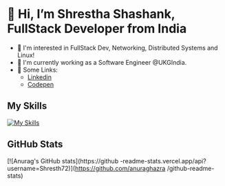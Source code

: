 

<!--
## Some Links :)
🌐 [Link to my Portfolio](https://shrestha-shashank-144.vercel.app) </br>
🔭 [Codepen](https://codepen.io/shresth72) </br>
-->

# 👋 Hi, I’m Shrestha Shashank, FullStack Developer from India
- 👀 I'm interested in FullStack Dev, Networking, Distributed Systems and Linux!
- 🌱 I'm currently working as a Software Engineer @UKGIndia.
- 📎 Some Links:
  - [Linkedin](https://www.linkedin.com/in/shrestha-shashank-38002b22b)
  - [Codepen](https://codepen.io/shresth72)

## My Skills
[![My Skills](https://skillicons.dev/icons?i=c,go,rust,python)](https://skillicons.dev)

## GitHub Stats
[![Anurag's GitHub stats](https://github -readme-stats.vercel.app/api?username=Shresth72)](https://github.com/anuraghazra /github-readme-stats)


<!--
</br>
<a href="https://github.com/shresth72">
  <img src="https://github-readme-stats.vercel.app/api/top-langs/?username=shresth72&layout=compact&theme=github_dark&hide=C%2B%2B,Lua,HCL,CSS,HTML,Swift,EJS,SCSS,LLVM,Javascript,Jupyter%20Notebook,Blade,PHP" alt="Top languages - github_dark">
</a>
-->